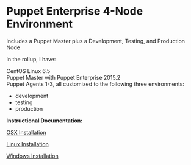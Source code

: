 # Puppet Enterprise 4-Node Environment
Includes a Puppet Master plus a Development, Testing, and Production Node

In the rollup, I have:

CentOS Linux 6.5<br>
Puppet Master with Puppet Enterprise 2015.2<br>
Puppet Agents 1-3, all customized to the following three environments:<br>
- development<br>
- testing<br>
- production<br>

**Instructional Documentation:**

[OSX Installation](https://github.com/cvquesty/centos65-pe2015.2/blob/master/doc/README_OSX.md)

[Linux Installation](https://github.com/cvquesty/centos65-pe2015.2/blob/master/doc/README_Linux.md)

[Windows Installation](https://github.com/cvquesty/centos65-pe2015.2/blob/master/doc/README_Winows.md)
